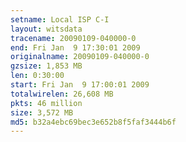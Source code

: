 ```yaml
---
setname: Local ISP C-I
layout: witsdata
tracename: 20090109-040000-0
end: Fri Jan  9 17:30:01 2009
originalname: 20090109-040000-0
gzsize: 1,853 MB
len: 0:30:00
start: Fri Jan  9 17:00:01 2009
totalwirelen: 26,608 MB
pkts: 46 million
size: 3,572 MB
md5: b32a4ebc69bec3e652b8f5faf3444b6f
---
```

